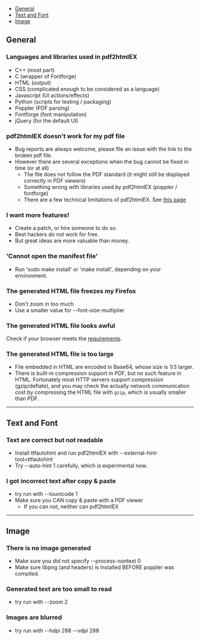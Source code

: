 - [General](#general)
- [Text and Font](#text-font)
- [Image](#image)

## <div id="general">General</div>

### Languages and libraries used in pdf2htmlEX
  
 - C++ (most part)
 - C (wrapper of Fontforge)
 - HTML (output)
 - CSS (complicated enough to be considered as a language)
 - Javascript (UI actions/effects)
 - Python (scripts for testing / packaging)
 - Poppler (PDF parsing)
 - Fontforge (font manipulation)
 - jQuery (for the default UI)

### pdf2htmlEX doesn't work for my pdf file

 - Bug reports are always welcome, please file an issue with the link to the broken pdf file.
 - However there are several exceptions when the bug cannot be fixed in time (or at all)
   - The file does not follow the PDF standard (it might still be displayed correctly in PDF viewers)
   - Something wrong with libraries used by pdf2htmlEX (poppler / fontforge)
   - There are a few technical limitations of pdf2htmlEX. See [this page](https://github.com/coolwanglu/pdf2htmlEX/wiki/Limitations)

### <div id="feature_commission">I want more features!</div>
 - Create a patch, or hire someone to do so.
 - Best hackers do not work for free.
 - But great ideas are more valuable than money.

### 'Cannot open the manifest file'
 - Run 'sudo make install' or 'make install', depending on your environment.

### The generated HTML file freezes my Firefox
 
 - Don't zoom in too much
 - Use a smaller value for --font-size-multiplier

### <div id="ugly">The generated HTML file looks awful</div>
 
Check if your browser meets the [requirements](https://github.com/coolwanglu/pdf2htmlEX/wiki/Browser-Requirements).

### The generated HTML file is too large

 - File embedded in HTML are encoded in Base64, whose size is 1/3 larger.
 - There is built-in compression support in PDF, but no such feature in HTML. Fortunately most HTTP servers support compression (gzip/deflate), and you may check the actually network communication cost by compressing the HTML file with `gzip`, which is usually smaller than PDF.

***

## <div id="text-font">Text and Font</div>

### Text are correct but not readable
 
 - Install ttfautohint and run pdf2htmlEX with --external-hint-tool=ttfautohint
 - Try --auto-hint 1 carefully, which is experimental now.

### I got incorrect text after copy & paste

 - try run with --tounicode 1
 - Make sure you CAN copy & paste with a PDF viewer
   - If you can not, neither can pdf2htmlEX

***

## <div id="image">Image</div>

### There is no image generated

 - Make sure you did not specify --process-nontext 0
 - Make sure libpng (and headers) is installed BEFORE poppler was compiled.

### Generated text are too small to read

 - try run with --zoom 2

### Images are blurred

 - try run with --hdpi 288 --vdpi 288
